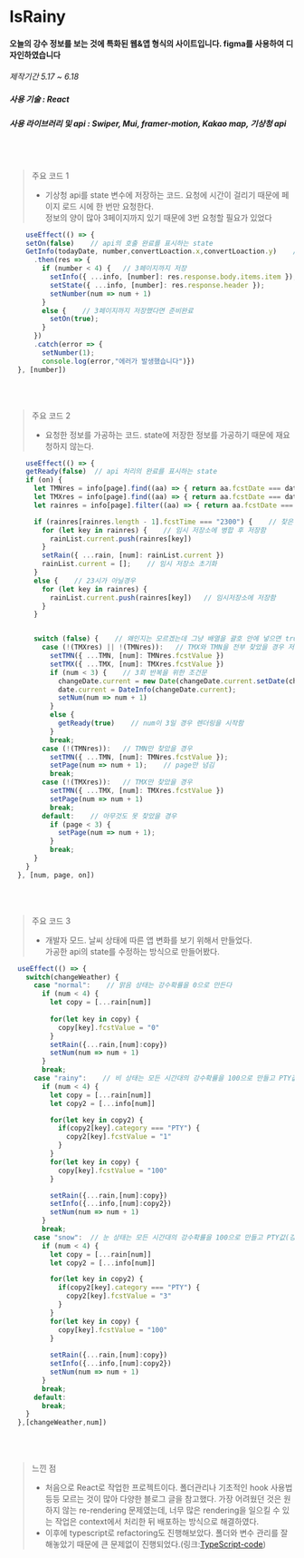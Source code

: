 IsRainy
========
#### 오늘의 강수 정보를 보는 것에 특화된 웹&앱 형식의 사이트입니다. figma를 사용하여 디자인하였습니다
*제작기간 5.17 ~ 6.18*

##### 사용 기술 : React
##### 사용 라이브러리 및 api : Swiper, Mui, framer-motion, Kakao map, 기상청 api
<br><br>
> 주요 코드 1
> * 기상청 api를 state 변수에 저장하는 코드. 요청에 시간이 걸리기 때문에 페이지 로드 시에 한 번만 요청한다.<br>정보의 양이 많아 3페이지까지 있기 때문에 3번 요청할 필요가 있었다

```js
    useEffect(() => {
    setOn(false)    // api의 호출 완료를 표시하는 state
    GetInfo(todayDate, number,convertLoaction.x,convertLoaction.y)    // api를 요청하는 함수. 오늘 날짜와 페이지넘버, 가공된 x,y좌표를 변수로 받음
      .then(res => {
        if (number < 4) {   // 3페이지까지 저장
          setInfo({ ...info, [number]: res.response.body.items.item });
          setState({ ...info, [number]: res.response.header });
          setNumber(num => num + 1)
        }
        else {    // 3페이지까지 저장했다면 준비완료
          setOn(true);
        }
      })
      .catch(error => {
        setNumber(1);
        console.log(error,"에러가 발생했습니다")})
  }, [number])
```

<br><br>
> 주요 코드 2
> * 요청한 정보를 가공하는 코드. state에 저장한 정보를 가공하기 때문에 재요청하지 않는다.

```js
    useEffect(() => {
    getReady(false)  // api 처리의 완료를 표시하는 state
    if (on) {
      let TMNres = info[page].find((aa) => { return aa.fcstDate === date.current && aa.category === "TMN" })    // 각 날짜의 최저온도를 저장
      let TMXres = info[page].find((aa) => { return aa.fcstDate === date.current && aa.category === "TMX" })    // 각 날짜의 최저온도를 저장
      let rainres = info[page].filter((aa) => { return aa.fcstDate === date.current && aa.category === "POP" })   // 각 페이지의 강수확률을 배열로 저장

      if (rainres[rainres.length - 1].fcstTime === "2300") {    // 찾은 결과의 마지막요소가 fcstTime이 23시일경우
        for (let key in rainres) {    // 임시 저장소에 병합 후 저장함
          rainList.current.push(rainres[key])
        }
        setRain({ ...rain, [num]: rainList.current })
        rainList.current = [];    // 임시 저장소 초기화
      }
      else {    // 23시가 아닐경우
        for (let key in rainres) {
          rainList.current.push(rainres[key])   // 임시저장소에 저장함
        }
      }


      switch (false) {    // 왜인지는 모르겠는데 그냥 배열을 괄호 안에 넣으면 true로 인식하지 않음. 그래서 !연산자를 사용해 불리언 값으로 만든 다음에 스위치문을 돌림
        case (!(TMXres) || !(TMNres)):   // TMX와 TMN을 전부 찾았을 경우 저장함
          setTMN({ ...TMN, [num]: TMNres.fcstValue })   
          setTMX({ ...TMX, [num]: TMXres.fcstValue })
          if (num < 3) {    // 3회 반복을 위한 조건문
            changeDate.current = new Date(changeDate.current.setDate(changeDate.current.getDate() + 1));    // 저장할 때 마다 날짜를 1 증가시킴
            date.current = DateInfo(changeDate.current);
            setNum(num => num + 1)
          }
          else {
            getReady(true)    // num이 3일 경우 렌더링을 시작함
          }
          break;
        case (!(TMNres)):   // TMN만 찾았을 경우
          setTMN({ ...TMN, [num]: TMNres.fcstValue });
          setPage(num => num + 1);    // page만 넘김
          break;
        case (!(TMXres)):   // TMX만 찾았을 경우
          setTMN({ ...TMX, [num]: TMXres.fcstValue })
          setPage(num => num + 1)
          break;
        default:    // 아무것도 못 찾았을 경우
          if (page < 3) {
            setPage(num => num + 1);
          }
          break;
      }
    }
  }, [num, page, on])
```

<br><br>
> 주요 코드 3
> * 개발자 모드. 날씨 상태에 따른 앱 변화를 보기 위해서 만들었다.<br>가공한 api의 state를 수정하는 방식으로 만들어봤다.

```js
  useEffect(() => {
    switch(changeWeather) {
      case "normal":    // 맑음 상태는 강수확률을 0으로 만든다
        if (num < 4) {
          let copy = [...rain[num]]
          
          for(let key in copy) {
            copy[key].fcstValue = "0"
          }
          setRain({...rain,[num]:copy})
          setNum(num => num + 1)          
        }
        break;
      case "rainy":    // 비 상태는 모든 시간대의 강수확률을 100으로 만들고 PTY값(강수형태)을 1로 바꾼다
        if (num < 4) {
          let copy = [...rain[num]]
          let copy2 = [...info[num]]

          for(let key in copy2) {
            if(copy2[key].category === "PTY") {
              copy2[key].fcstValue = "1"
            }
          }
          for(let key in copy) {
            copy[key].fcstValue = "100"
          }

          setRain({...rain,[num]:copy})
          setInfo({...info,[num]:copy2})
          setNum(num => num + 1)          
        }
        break;
      case "snow":  // 눈 상태는 모든 시간대의 강수확률을 100으로 만들고 PTY값(강수형태)을 3으로 바꾼다
        if (num < 4) {
          let copy = [...rain[num]]
          let copy2 = [...info[num]]

          for(let key in copy2) {
            if(copy2[key].category === "PTY") {
              copy2[key].fcstValue = "3"
            }
          }
          for(let key in copy) {
            copy[key].fcstValue = "100"
          }
          
          setRain({...rain,[num]:copy})
          setInfo({...info,[num]:copy2})
          setNum(num => num + 1)          
        }
        break;
      default:
        break;
    }
  },[changeWeather,num])
```

<br><br>
>느낀 점
> * 처음으로 React로 작업한 프로젝트이다. 폴더관리나 기초적인 hook 사용법 등등 모르는 것이 많아 다양한 블로그 글을 참고했다. 가장 어려웠던 것은 원하지 않는 re-rendering 문제였는데, 너무 많은 rendering을 일으킬 수 있는 작업은 context에서 처리한 뒤 배포하는 방식으로 해결하였다.
> * 이후에 typescript로 refactoring도 진행해보았다. 폴더와 변수 관리를 잘 해놓았기 때문에 큰 문제없이 진행되었다.(링크:[TypeScript-code](https://github.com/ysm3471/weather-ts "TypeScript"))
